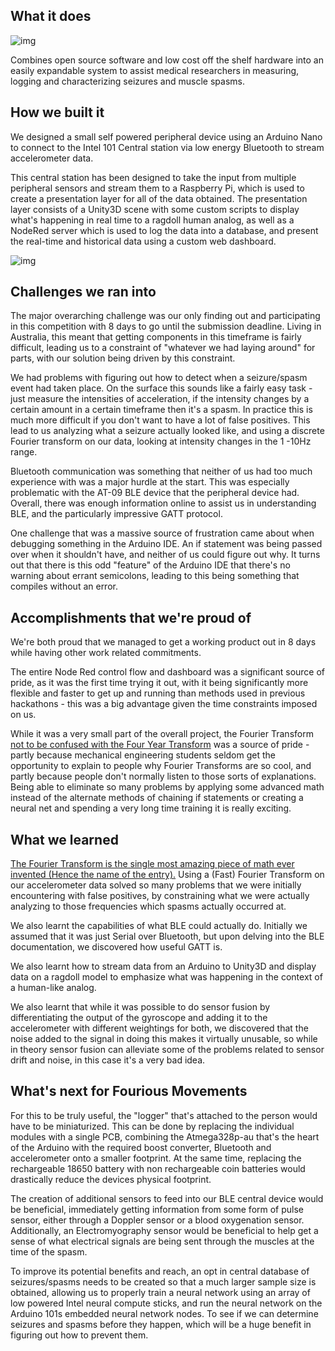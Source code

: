 ## What it does

![img](http://i.imgur.com/Fecdvi0.png)

Combines open source software and low cost off the shelf hardware into an easily expandable system to assist medical researchers in measuring, logging and characterizing seizures and muscle spasms.



## How we built it

We designed a small self powered peripheral device using an Arduino Nano to connect to the Intel 101 Central station via low energy Bluetooth to stream accelerometer data.

This central station has been designed to take the input from multiple peripheral sensors and stream them to a Raspberry Pi, which is used to create a presentation layer for all of the data obtained. The presentation layer consists of a Unity3D scene with some custom scripts to display what's happening in real time to a ragdoll human analog, as well as a NodeRed server which is used to log the data into a database, and present the real-time and historical data using a custom web dashboard.

![img](https://images-ext-2.discordapp.net/external/s9vILzwnoXe6BOEglz67Jc5twEUWbOc54hij-zJt9tM/https/puu.sh/wVibl/14fc51c58c.png?width=834&height=633)


## Challenges we ran into

The major overarching challenge was our only finding out and participating in this competition with 8 days to go until the submission deadline. Living in Australia, this meant that getting components in this timeframe is fairly difficult, leading us to a constraint of "whatever we had laying around" for parts, with our solution being driven by this constraint.

We had problems with figuring out how to detect when a seizure/spasm event had taken place. On the surface this sounds like a fairly easy task - just measure the intensities of acceleration, if the intensity changes by a certain amount in a certain timeframe then it's a spasm. In practice this is much more difficult if you don't want to have a lot of false positives. This lead to us analyzing what a seizure actually looked like, and using a discrete Fourier transform on our data, looking at intensity changes in the 1 -10Hz range.

Bluetooth communication was something that neither of us had too much experience with was a major hurdle at the start. This was especially problematic with the AT-09 BLE device that the peripheral device had. Overall, there was enough information online to assist us in understanding BLE, and the particularly impressive GATT protocol.

One challenge that was a massive source of frustration came about when debugging something in the Arduino IDE. An if statement was being passed over when it shouldn't have, and neither of us could figure out why. It turns out that there is this odd "feature" of the Arduino IDE that there's no warning about errant semicolons, leading to this being something that compiles without an error.

## Accomplishments that we're proud of
We're both proud that we managed to get a working product out in 8 days while having other work related commitments. 

The entire Node Red control flow and dashboard was a significant source of pride, as it was the first time trying it out, with it being significantly more flexible and faster to get up and running than methods used in previous hackathons - this was a big advantage given the time constraints imposed on us.

While it was a very small part of the overall project, the Fourier Transform [not to be confused with the Four Year Transform](https://camo.githubusercontent.com/5b78029e79c743238114451ca0e9fa0da7a5b0d7/68747470733a2f2f706963732e6d652e6d652f666f75726965722d7472616e73666f726d6174696f6e2d662d782d792d66752d762d666f75722d796561722d7472616e73666f726d6174696f6e2d656e67696e656572696e672d73747564656e742d656e67696e656572696e672d3834393739332e706e67) was a source of pride - partly because mechanical engineering students seldom get the opportunity to explain to people why Fourier Transforms are so cool, and partly because people don't normally listen to those sorts of explanations. Being able to eliminate so many problems by applying some advanced math instead of the alternate methods of chaining if statements or creating a neural net and spending a very long time training it is really exciting.



## What we learned

[The Fourier Transform is the single most amazing piece of math ever invented (Hence the name of the entry).](https://github.com/t04glovern/intel-101-hackathon#use-fourier-transforms) Using a (Fast) Fourier Transform on our accelerometer data solved so many problems that we were initially encountering with false positives, by constraining what we were actually analyzing to those frequencies which spasms actually occurred at.

We also learnt the capabilities of what BLE could actually do. Initially we assumed that it was just Serial over Bluetooth, but upon delving into the BLE documentation, we discovered how useful GATT is.

We also learnt how to stream data from an Arduino to Unity3D and display data on a ragdoll model to emphasize what was happening in the context of a human-like analog.

We also learnt that while it was possible to do sensor fusion by differentiating the output of the gyroscope and adding it to the accelerometer with different weightings for both, we discovered that the noise added to the signal in doing this makes it virtually unusable, so while in theory sensor fusion can alleviate some of the problems related to sensor drift and noise, in this case it's a very bad idea.

## What's next for Fourious Movements

For this to be truly useful, the "logger" that's attached to the person would have to be miniaturized. This can be done by replacing the individual modules with a single PCB, combining the Atmega328p-au that's the heart of the Arduino with the required boost converter, Bluetooth and accelerometer onto a smaller footprint. At the same time, replacing the rechargeable 18650 battery with non rechargeable coin batteries would drastically reduce the devices physical footprint.

The creation of additional sensors to feed into our BLE central device would be beneficial, immediately getting information from some form of pulse sensor, either through a Doppler sensor or a blood oxygenation sensor. Additionally, an Electromyography sensor would be beneficial to help get a sense of what electrical signals are being sent through the muscles at the time of the spasm.

To improve its potential benefits and reach, an opt in central database of seizures/spasms needs to be created so that a much larger sample size is obtained, allowing us to properly train a neural network using an array of low powered Intel neural compute sticks, and run the neural network on the Arduino 101s embedded neural network nodes. To see if we can determine seizures and spasms before they happen, which will be a huge benefit in figuring out how to prevent them.



